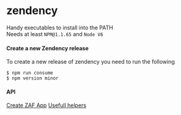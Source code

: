 # zendency
Handy executables to install into the PATH<br>
Needs at least `NPM@1.1.65` and `Node V6`<br>

#### Create a new Zendency release
To create a new release of zendency you need to run the following
```shell
$ npm run consume
$ npm version minor
```

#### API

[Create ZAF App](https://github.com/zendesklabs/zendency/wiki/ZAF-App)
[Usefull helpers](https://github.com/zendesklabs/zendency/wiki/Helpers)
